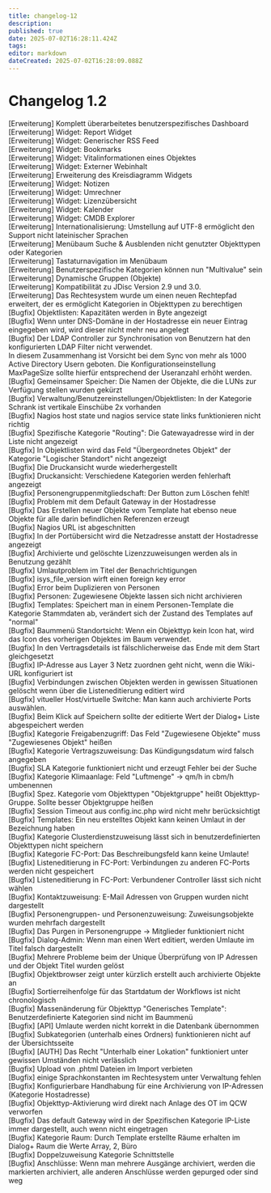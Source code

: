 ```yaml
---
title: changelog-12
description: 
published: true
date: 2025-07-02T16:28:11.424Z
tags: 
editor: markdown
dateCreated: 2025-07-02T16:28:09.088Z
---
```


# Changelog 1.2
<!-- cSpell:disable -->
<!-- markdownlint-disable MD052 -->
[Erweiterung]    Komplett überarbeitetes benutzerspezifisches Dashboard<br>
[Erweiterung]      Widget: Report Widget<br>
[Erweiterung]      Widget: Generischer RSS Feed<br>
[Erweiterung]      Widget: Bookmarks<br>
[Erweiterung]      Widget: Vitalinformationen eines Objektes<br>
[Erweiterung]      Widget: Externer Webinhalt<br>
[Erweiterung]      Erweiterung des Kreisdiagramm Widgets<br>
[Erweiterung]      Widget: Notizen<br>
[Erweiterung]      Widget: Umrechner<br>
[Erweiterung]      Widget: Lizenzübersicht<br>
[Erweiterung]      Widget: Kalender<br>
[Erweiterung]      Widget: CMDB Explorer<br>
[Erweiterung]    Internationalisierung: Umstellung auf UTF-8 ermöglicht den Support nicht lateinischer Sprachen<br>
[Erweiterung]    Menübaum Suche & Ausblenden nicht genutzter Objekttypen oder Kategorien<br>
[Erweiterung]    Tastaturnavigation im Menübaum<br>
[Erweiterung]    Benutzerspezifische Kategorien können nun "Multivalue" sein<br>
[Erweiterung]    Dynamische Gruppen (Objekte)<br>
[Erweiterung]    Kompatibilität zu JDisc Version 2.9 und 3.0.<br>
[Erweiterung]   Das Rechtesystem wurde um einen neuen Rechtepfad erweitert, der es ermöglicht Kategorien in Objekttypen zu berechtigen<br>
[Bugfix]        Objektlisten: Kapazitäten werden in Byte angezeigt<br>
[Bugfix]        Wenn unter DNS-Domäne in der Hostadresse ein neuer Eintrag eingegeben wird, wird dieser nicht mehr neu angelegt<br>
[Bugfix]        Der LDAP Controller zur Synchronisation von Benutzern hat den konfigurierten LDAP Filter nicht verwendet.<br>
                In diesem Zusammenhang ist Vorsicht bei dem Sync von mehr als 1000 Active Directory Usern geboten. Die Konfigurationseinstellung<br>
                MaxPageSize sollte hierfür entsprechend der Useranzahl erhöht werden.<br>
[Bugfix]        Gemeinsamer Speicher: Die Namen der Objekte, die die LUNs zur Verfügung stellen wurden gekürzt<br>
[Bugfix]        Verwaltung/Benutzereinstellungen/Objektlisten: In der Kategorie Schrank ist vertikale Einschübe 2x vorhanden<br>
[Bugfix]        Nagios host state und nagios service state links funktionieren nicht richtig<br>
[Bugfix]        Spezifische Kategorie "Routing": Die Gatewayadresse wird in der Liste nicht angezeigt<br>
[Bugfix]        In Objektlisten wird das Feld "Übergeordnetes Objekt" der Kategorie "Logischer Standort" nicht angezeigt<br>
[Bugfix]        Die Druckansicht wurde wiederhergestellt<br>
[Bugfix]        Druckansicht: Verschiedene Kategorien werden fehlerhaft angezeigt<br>
[Bugfix]        Personengruppenmitgliedschaft: Der Button zum Löschen fehlt!<br>
[Bugfix]        Problem mit dem Default Gateway in der Hostadresse<br>
[Bugfix]        Das Erstellen neuer Objekte vom Template hat ebenso neue Objekte für alle darin befindlichen Referenzen erzeugt<br>
[Bugfix]        Nagios URL ist abgeschnitten<br>
[Bugfix]        In der Portübersicht wird die Netzadresse anstatt der Hostadresse angezeigt<br>
[Bugfix]        Archivierte und gelöschte Lizenzzuweisungen werden als in Benutzung gezählt<br>
[Bugfix]        Umlautproblem im Titel der Benachrichtigungen<br>
[Bugfix]        isys_file_version wirft einen foreign key error<br>
[Bugfix]        Error beim Duplizieren von Personen<br>
[Bugfix]        Personen: Zugewiesene Objekte lassen sich nicht archivieren<br>
[Bugfix]        Templates: Speichert man in einem Personen-Template die Kategorie Stammdaten ab, verändert sich der Zustand des Templates auf "normal"<br>
[Bugfix]        Baummenü Standortsicht: Wenn ein Objekttyp kein Icon hat, wird das Icon des vorherigen Objektes im Baum verwendet.<br>
[Bugfix]        In den Vertragsdetails ist fälschlicherweise das Ende mit dem Start gleichgesetzt<br>
[Bugfix]        IP-Adresse aus Layer 3 Netz zuordnen geht nicht, wenn die Wiki-URL konfiguriert ist<br>
[Bugfix]        Verbindungen zwischen Objekten werden in gewissen Situationen gelöscht wenn über die Listeneditierung editiert wird<br>
[Bugfix]        vitueller Host/virtuelle Switche: Man kann auch archivierte Ports auswählen.<br>
[Bugfix]        Beim Klick auf Speichern sollte der editierte Wert der Dialog+ Liste abgespeichert werden<br>
[Bugfix]        Kategorie Freigabenzugriff: Das Feld "Zugewiesene Objekte" muss "Zugewiesenes Objekt" heißen<br>
[Bugfix]        Kategorie Vertragszuweisung: Das Kündigungsdatum wird falsch angegeben<br>
[Bugfix]        SLA Kategorie funktioniert nicht und erzeugt Fehler bei der Suche<br>
[Bugfix]        Kategorie Klimaanlage: Feld "Luftmenge" -> qm/h in cbm/h umbenennen<br>
[Bugfix]        Spez. Kategorie vom Objekttypen "Objektgruppe" heißt Objekttyp-Gruppe. Sollte besser Objektgruppe heißen<br>
[Bugfix]        Session Timeout aus config.inc.php wird nicht mehr berücksichtigt<br>
[Bugfix]        Templates: Ein neu erstelltes Objekt kann keinen Umlaut in der Bezeichnung haben<br>
[Bugfix]        Kategorie Clusterdienstzuweisung lässt sich in benutzerdefinierten Objekttypen nicht speichern<br>
[Bugfix]        Kategorie FC-Port: Das Beschreibungsfeld kann keine Umlaute!<br>
[Bugfix]        Listeneditierung in FC-Port: Verbindungen zu anderen FC-Ports werden nicht gespeichert<br>
[Bugfix]        Listeneditierung in FC-Port: Verbundener Controller lässt sich nicht wählen<br>
[Bugfix]        Kontaktzuweisung: E-Mail Adressen von Gruppen wurden nicht dargestellt<br>
[Bugfix]        Personengruppen- und Personenzuweisung: Zuweisungsobjekte wurden mehrfach dargestellt<br>
[Bugfix]        Das Purgen in Personengruppe -> Mitglieder funktioniert nicht<br>
[Bugfix]        Dialog-Admin: Wenn man einen Wert editiert, werden Umlaute im Titel falsch dargestellt<br>
[Bugfix]        Mehrere Probleme beim der Unique Überprüfung von IP Adressen und der Objekt Titel wurden gelöst<br>
[Bugfix]        Objektbrowser zeigt unter kürzlich erstellt auch archivierte Objekte an<br>
[Bugfix]        Sortierreihenfolge für das Startdatum der Workflows ist nicht chronologisch<br>
[Bugfix]        Massenänderung für Objekttyp "Generisches Template": Benutzerdefinierte Kategorien sind nicht im Baummenü<br>
[Bugfix]        [API] Umlaute werden nicht korrekt in die Datenbank übernommen<br>
[Bugfix]        Subkategorien (unterhalb eines Ordners) funktionieren nicht auf der Übersichtsseite<br>
[Bugfix]        [AUTH] Das Recht "Unterhalb einer Lokation" funktioniert unter gewissen Umständen nicht verlässlich<br>
[Bugfix]        Upload von .phtml Dateien im Import verbieten<br>
[Bugfix]        einige Sprachkonstanten im Rechtesystem unter Verwaltung fehlen<br>
[Bugfix]        Konfigurierbare Handhabung für eine Archivierung von IP-Adressen (Kategorie Hostadresse)<br>
[Bugfix]        Objekttyp-Aktivierung wird direkt nach Anlage des OT im QCW verworfen<br>
[Bugfix]        Das default Gateway wird in der Spezifischen Kategorie IP-Liste immer dargestellt, auch wenn nicht eingetragen<br>
[Bugfix]        Kategorie Raum: Durch Template erstellte Räume erhalten im Dialog+ Raum die Werte Array, 2, Büro<br>
[Bugfix]        Doppelzuweisung Kategorie Schnittstelle<br>
[Bugfix]        Anschlüsse: Wenn man mehrere Ausgänge archiviert, werden die markierten archiviert, alle anderen Anschlüsse werden gepurged oder sind weg<br>
